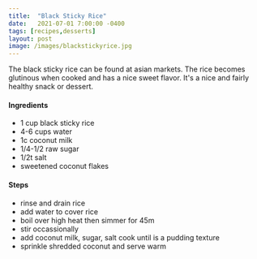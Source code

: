 ```yaml
---
title:  "Black Sticky Rice"
date:   2021-07-01 7:00:00 -0400
tags: [recipes,desserts]
layout: post
image: /images/blackstickyrice.jpg
---
```


The black sticky rice can be found at asian markets. The rice becomes glutinous when cooked and has a nice sweet flavor.  It's a nice and fairly healthy snack or dessert.

#### Ingredients
* 1 cup black sticky rice
* 4-6 cups water
* 1c coconut milk
* 1/4-1/2 raw sugar
* 1/2t salt
* sweetened coconut flakes

#### Steps
* rinse and drain rice
* add water to cover rice
* boil over high heat then simmer for 45m
* stir occassionally
* add coconut milk, sugar, salt cook until is a pudding texture
* sprinkle shredded coconut and serve warm